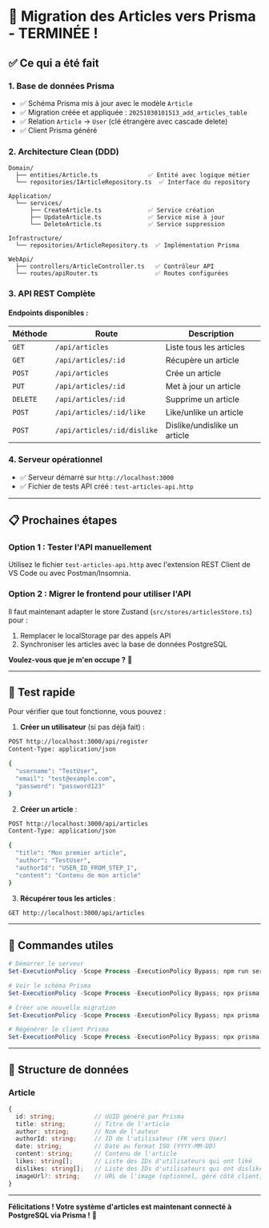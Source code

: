 # 🎉 Migration des Articles vers Prisma - TERMINÉE !

## ✅ Ce qui a été fait

### 1. **Base de données Prisma**
- ✅ Schéma Prisma mis à jour avec le modèle `Article`
- ✅ Migration créée et appliquée : `20251030101513_add_articles_table`
- ✅ Relation `Article` → `User` (clé étrangère avec cascade delete)
- ✅ Client Prisma généré

### 2. **Architecture Clean (DDD)**
```
Domain/
  ├── entities/Article.ts              ✅ Entité avec logique métier
  └── repositories/IArticleRepository.ts  ✅ Interface du repository

Application/
  └── services/
      ├── CreateArticle.ts             ✅ Service création
      ├── UpdateArticle.ts             ✅ Service mise à jour
      └── DeleteArticle.ts             ✅ Service suppression

Infrastructure/
  └── repositories/ArticleRepository.ts  ✅ Implémentation Prisma

WebApi/
  ├── controllers/ArticleController.ts   ✅ Contrôleur API
  └── routes/apiRouter.ts                ✅ Routes configurées
```

### 3. **API REST Complète**

#### Endpoints disponibles :

| Méthode | Route | Description |
|---------|-------|-------------|
| `GET` | `/api/articles` | Liste tous les articles |
| `GET` | `/api/articles/:id` | Récupère un article |
| `POST` | `/api/articles` | Crée un article |
| `PUT` | `/api/articles/:id` | Met à jour un article |
| `DELETE` | `/api/articles/:id` | Supprime un article |
| `POST` | `/api/articles/:id/like` | Like/unlike un article |
| `POST` | `/api/articles/:id/dislike` | Dislike/undislike un article |

### 4. **Serveur opérationnel**
- ✅ Serveur démarré sur `http://localhost:3000`
- ✅ Fichier de tests API créé : `test-articles-api.http`

---

## 📋 Prochaines étapes

### Option 1 : Tester l'API manuellement
Utilisez le fichier `test-articles-api.http` avec l'extension REST Client de VS Code ou avec Postman/Insomnia.

### Option 2 : Migrer le frontend pour utiliser l'API

Il faut maintenant adapter le store Zustand (`src/stores/articlesStore.ts`) pour :
1. Remplacer le localStorage par des appels API
2. Synchroniser les articles avec la base de données PostgreSQL

**Voulez-vous que je m'en occupe ?** 🚀

---

## 🧪 Test rapide

Pour vérifier que tout fonctionne, vous pouvez :

1. **Créer un utilisateur** (si pas déjà fait) :
```bash
POST http://localhost:3000/api/register
Content-Type: application/json

{
  "username": "TestUser",
  "email": "test@example.com",
  "password": "password123"
}
```

2. **Créer un article** :
```bash
POST http://localhost:3000/api/articles
Content-Type: application/json

{
  "title": "Mon premier article",
  "author": "TestUser",
  "authorId": "USER_ID_FROM_STEP_1",
  "content": "Contenu de mon article"
}
```

3. **Récupérer tous les articles** :
```bash
GET http://localhost:3000/api/articles
```

---

## 🔧 Commandes utiles

```powershell
# Démarrer le serveur
Set-ExecutionPolicy -Scope Process -ExecutionPolicy Bypass; npm run serve

# Voir le schéma Prisma
Set-ExecutionPolicy -Scope Process -ExecutionPolicy Bypass; npx prisma studio

# Créer une nouvelle migration
Set-ExecutionPolicy -Scope Process -ExecutionPolicy Bypass; npx prisma migrate dev --name nom_migration

# Régénérer le client Prisma
Set-ExecutionPolicy -Scope Process -ExecutionPolicy Bypass; npx prisma generate
```

---

## 📝 Structure de données

### Article
```typescript
{
  id: string;           // UUID généré par Prisma
  title: string;        // Titre de l'article
  author: string;       // Nom de l'auteur
  authorId: string;     // ID de l'utilisateur (FK vers User)
  date: string;         // Date au format ISO (YYYY-MM-DD)
  content: string;      // Contenu de l'article
  likes: string[];      // Liste des IDs d'utilisateurs qui ont liké
  dislikes: string[];   // Liste des IDs d'utilisateurs qui ont disliké
  imageUrl?: string;    // URL de l'image (optionnel, géré côté client)
}
```

---

**Félicitations ! Votre système d'articles est maintenant connecté à PostgreSQL via Prisma !** 🎊
